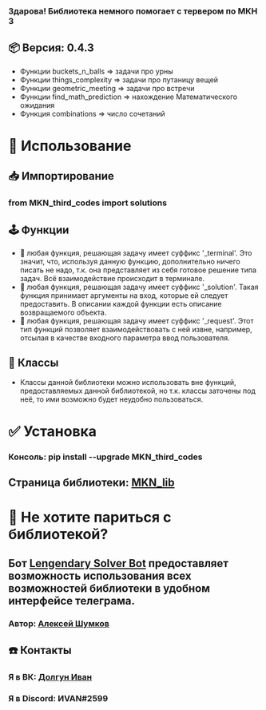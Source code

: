 ### Здарова! Библиотека немного помогает с тервером по МКН 3

## 📦 Версия: 0.4.3

- Функции buckets_n_balls => задачи про урны
- Функции things_complexity => задачи про путаницу вещей
- Функции geometric_meeting => задачи про встречи
- Функции find_math_prediction => нахождение Математического ожидания
- Функция combinations => число сочетаний

# 🔩 Использование
## 📥 Импортирование
### from MKN_third_codes import solutions
## 🕹 Функции
- 📱 любая функция, решающая задачу имеет суффикс '_terminal'. Это значит, что, используя данную функцию, дополнительно ничего писать не надо, т.к. она представляет из себя готовое решение типа задач. Всё взаимодействие происходит в терминале.
- 📲 любая функция, решающая задачу имеет суффикс '_solution'. Такая функция принимает аргументы на вход, которые ей следует предоставить. В описании каждой функции есть описание возвращаемого объекта.
- 📨 любая функция, решающая задачу имеет суффикс '_request'. Этот тип функций позволяет взаимодействовать с ней извне, например, отсылая в качестве входного параметра ввод пользователя.
## 🧱 Классы
- Классы данной библиотеки можно использовать вне функций, предоставляемых данной библиотекой, но т.к. классы заточены под неё, то ими возможно будет неудобно пользоваться.

# ✅ Установка
### Консоль: pip install --upgrade MKN_third_codes
## Страница библиотеки: [MKN_lib][libaPage]

# 🧀 Не хотите париться с библиотекой?
## Бот [Lengendary Solver Bot][AlekseiBot] предоставляет возможность использования всех возможностей библиотеки в удобном интерфейсе телеграма.
### Автор: [Алексей Шумков][LehaVK]

## ☎️ Контакты
### Я в ВК: [Долгун Иван][vkCom]
### Я в Discord: ИVAN#2599

[vkCom]: https://vk.com/ivandolgun
[libaPage]: https://pypi.org/project/MKN-third-codes/
[AlekseiBot]: https://t.me/mkn_solver_bot
[LehaVK]: https://vk.com/miranchuk5959